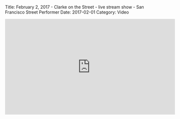 Title: February 2, 2017 - Clarke on the Street - live stream show - San Francisco Street Performer
Date: 2017-02-01
Category: Video

<iframe width="560" height="315" src="https://www.youtube.com/embed/E8WV35m86Qo" title="YouTube video player" frameborder="0" allow="accelerometer; autoplay; clipboard-write; encrypted-media; gyroscope; picture-in-picture" allowfullscreen></iframe>

